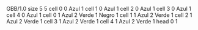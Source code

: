 <gs-board> GBB/1.0
size 5 5
cell 0 0 Azul 1
cell 1 0 Azul 1
cell 2 0 Azul 1
cell 3 0 Azul 1
cell 4 0 Azul 1
cell 0 1 Azul 2 Verde 1 Negro 1
cell 1 1 Azul 2 Verde 1
cell 2 1 Azul 2 Verde 1
cell 3 1 Azul 2 Verde 1
cell 4 1 Azul 2 Verde 1 
head 0 1
 </gs-board>